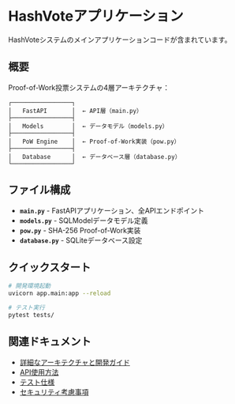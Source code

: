 # HashVoteアプリケーション

HashVoteシステムのメインアプリケーションコードが含まれています。

## 概要

Proof-of-Work投票システムの4層アーキテクチャ：

```
┌─────────────────┐
│   FastAPI       │  ← API層（main.py）
├─────────────────┤
│   Models        │  ← データモデル（models.py）
├─────────────────┤
│   PoW Engine    │  ← Proof-of-Work実装（pow.py）
├─────────────────┤
│   Database      │  ← データベース層（database.py）
└─────────────────┘
```

## ファイル構成

- **`main.py`** - FastAPIアプリケーション、全APIエンドポイント
- **`models.py`** - SQLModelデータモデル定義
- **`pow.py`** - SHA-256 Proof-of-Work実装
- **`database.py`** - SQLiteデータベース設定

## クイックスタート

```bash
# 開発環境起動
uvicorn app.main:app --reload

# テスト実行
pytest tests/
```

## 関連ドキュメント

- [詳細なアーキテクチャと開発ガイド](../docs/development.md)
- [API使用方法](../docs/api-usage.md) 
- [テスト仕様](../docs/testing.md)
- [セキュリティ考慮事項](../docs/security.md)